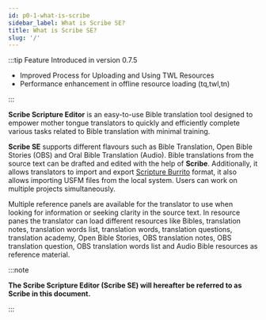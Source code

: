 ```yaml
---
id: p0-1-what-is-scribe
sidebar_label: What is Scribe SE?
title: What is Scribe SE?
slug: '/'
---
```

:::tip Feature Introduced in version 0.7.5

- Improved Process for Uploading and Using TWL Resources
- Performance enhancement in offline resource loading (tq,twl,tn)

:::

**Scribe Scripture Editor** is an easy-to-use Bible translation tool designed to empower mother tongue translators to quickly and efficiently complete various tasks related to Bible translation with minimal training.

**Scribe SE** supports different flavours such as Bible Translation, Open Bible Stories (OBS) and Oral Bible Translation (Audio). Bible translations from the source text can be drafted and edited with the help of **Scribe**. Additionally, it allows translators to import and export [Scripture Burrito](https://docs.burrito.bible/) format, it also allows importing USFM files from the local system. Users can work on multiple projects simultaneously.

Multiple reference panels are available for the translator to use when looking for information or seeking clarity in the source text. In resource panes the translator can load different resources like Bibles, translation notes, translation words list, translation words, translation questions, translation academy, Open Bible Stories, OBS translation notes, OBS translation question, OBS translation words list and Audio Bible resources as reference material.

:::note

**The Scribe Scripture Editor (Scribe SE) will hereafter be referred to as Scribe in this document.**

:::
